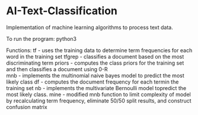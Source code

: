 # AI-Text-Classification
Implementation of machine learning algorithms to process text data.

To run the program: python3 <Train Data> <Test Data> <function>

Functions: tf - uses the training data to determine term frequencies for each word in the training set
           tfgrep - classifies a document based on the most discriminating term
           priors - computes the class priors for the training set and then classifies a document using 0-R             
           mnb - implements the multinomial naive bayes model to predict the most likely class
           df - computes the document frequency for each termin the training set
           nb - implements the multivariate Bernoulli model topredict the most likely class. 
           mine - modified mnb function to limit complexity of model by recalculating term frequency, eliminate 50/50 split results, and construct confusion matrix  
